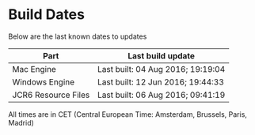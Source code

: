 # Build Dates

Below are the last known dates to updates

Part | Last build update
-----|-----
Mac Engine | Last built: 04 Aug 2016; 19:19:04
Windows Engine | Last built: 12 Jun 2016; 19:44:33
JCR6 Resource Files | Last built: 06 Aug 2016; 09:41:19
All times are in CET (Central European Time: Amsterdam, Brussels, Paris, Madrid)



